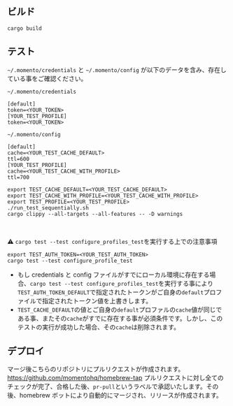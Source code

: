 ## ビルド

```
cargo build
```

## テスト

`~/.momento/credentials` と `~/.momento/config` が以下のデータを含み、存在している事をご確認ください。

`~/.momento/credentials`

```
[default]
token=<YOUR_TOKEN>
[YOUR_TEST_PROFILE]
token=<YOUR_TOKEN>
```

`~/.momento/config`

```
[default]
cache=<YOUR_TEST_CACHE_DEFAULT>
ttl=600
[YOUR_TEST_PROFILE]
cache=<YOUR_TEST_CACHE_WITH_PROFILE>
ttl=700
```

```
export TEST_CACHE_DEFAULT=<YOUR_TEST_CACHE_DEFAULT>
export TEST_CACHE_WITH_PROFILE=<YOUR_TEST_CACHE_WITH_PROFILE>
export TEST_PROFILE=<YOUR_TEST_PROFILE>
./run_test_sequentially.sh
cargo clippy --all-targets --all-features -- -D warnings
```

<br>

:warning: `cargo test --test configure_profiles_test`を実行する上での注意事項

```
export TEST_AUTH_TOKEN=<YOUR_TEST_AUTH_TOKEN>
cargo test --test configure_profile_test
```

- もし credentials と config ファイルがすでにローカル環境に存在する場合、`cargo test --test configure_profiles_test`を実行する事により`TEST_AUTH_TOKEN_DEFAULT`で指定されたトークンがご自身の`default`プロファイルで指定されたトークン値を上書きします。
- `TEST_CACHE_DEFAULT`の値とご自身の`default`プロファルの`cache`値が同じである事、またその`cache`がすでに存在する事が必須条件です。しかし、このテストの実行が成功した場合、その`cache`は削除されます。

## デプロイ

マージ後こちらのリポジトリにプルリクエストが作成されます。https://github.com/momentohq/homebrew-tap
プルリクエストに対し全てのチェックが完了、合格した後、`pr-pull`というラベルで承認いたします。その後、homebrew ボットにより自動的にマージされ、リリースが作成されます。
